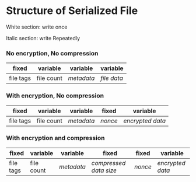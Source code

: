 # Structure of Serialized File

White section: write once

Italic section: write Repeatedly

### No encryption, No compression

|fixed|variable|variable|variable|
|---|---|---|---|
|file tags|file count|*metadata*|*file data*|


### With encryption, No compression

|fixed|variable|variable|fixed|variable|
|---|---|---|---|---|
|file tags|file count|*metadata*|*nonce*|*encrypted data*|


### With encryption and compression


|fixed|variable|variable|fixed|fixed|variable|
|---|---|---|---|---|---|
|file tags|file count|*metadata*|*compressed data size*|*nonce*|*encrypted data*|